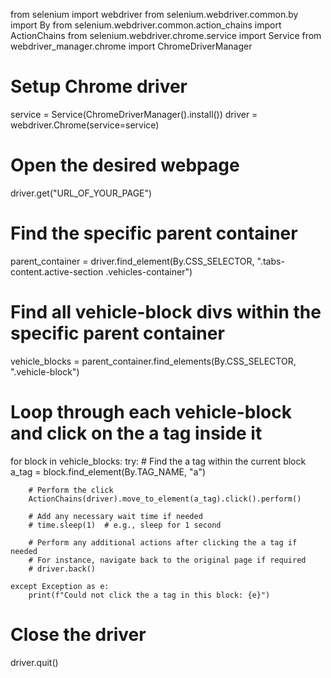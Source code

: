 from selenium import webdriver
from selenium.webdriver.common.by import By
from selenium.webdriver.common.action_chains import ActionChains
from selenium.webdriver.chrome.service import Service
from webdriver_manager.chrome import ChromeDriverManager

# Setup Chrome driver
service = Service(ChromeDriverManager().install())
driver = webdriver.Chrome(service=service)

# Open the desired webpage
driver.get("URL_OF_YOUR_PAGE")

# Find the specific parent container
parent_container = driver.find_element(By.CSS_SELECTOR, ".tabs-content.active-section .vehicles-container")

# Find all vehicle-block divs within the specific parent container
vehicle_blocks = parent_container.find_elements(By.CSS_SELECTOR, ".vehicle-block")

# Loop through each vehicle-block and click on the a tag inside it
for block in vehicle_blocks:
    try:
        # Find the a tag within the current block
        a_tag = block.find_element(By.TAG_NAME, "a")
        
        # Perform the click
        ActionChains(driver).move_to_element(a_tag).click().perform()
        
        # Add any necessary wait time if needed
        # time.sleep(1)  # e.g., sleep for 1 second

        # Perform any additional actions after clicking the a tag if needed
        # For instance, navigate back to the original page if required
        # driver.back()
        
    except Exception as e:
        print(f"Could not click the a tag in this block: {e}")

# Close the driver
driver.quit()
